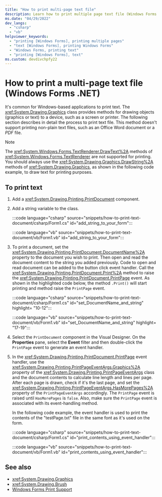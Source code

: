 ```yaml
---
title: "How to print multi-page text file"
description: Learn how to print multiple page text file (Windows Forms .NET).
ms.date: "04/29/2022"
dev_langs: 
  - "csharp"
  - "vb"
helpviewer_keywords: 
  - "printing [Windows Forms], printing multiple pages"
  - "text [Windows Forms], printing Windows Forms"
  - "Windows Forms, printing text"
  - "printing [Windows Forms], text"
ms.custom: devdivchpfy22
---
```


# How to print a multi-page text file (Windows Forms .NET)

It's common for Windows-based applications to print text. The <xref:System.Drawing.Graphics> class provides methods for drawing objects (graphics or text) to a device, such as a screen or printer. The following section describes in detail the process to print text file. This method doesn't support printing non-plain text files, such as an Office Word document or a _PDF_ file.

> [!NOTE]
> The <xref:System.Windows.Forms.TextRenderer.DrawText%2A> methods of <xref:System.Windows.Forms.TextRenderer> are not supported for printing. You should always use the <xref:System.Drawing.Graphics.DrawString%2A> methods of <xref:System.Drawing.Graphics>, as shown in the following code example, to draw text for printing purposes.

## To print text

01. Add a <xref:System.Drawing.Printing.PrintDocument> component.

01. Add a string variable to the class.

    :::code language="csharp" source="snippets/how-to-print-text-document/csharp/Form1.cs" id="add_string_to_your_form":::

    :::code language="vb" source="snippets/how-to-print-text-document/vb/Form1.vb" id="add_string_to_your_form":::

01. To print a document, set the <xref:System.Drawing.Printing.PrintDocument.DocumentName%2A> property to the document you wish to print. Then open and read the document content to the string you added previously. Code to open and read document can be added to the button click event handler. Call the <xref:System.Drawing.Printing.PrintDocument.Print%2A> method to raise the <xref:System.Drawing.Printing.PrintDocument.PrintPage> event. As shown in the highlighted code below, the method `.Print()` will start printing and method raise the `PrintPage` event.

    :::code language="csharp" source="snippets/how-to-print-text-document/csharp/Form1.cs" id="set_DocumentName_and_string" highlight= "10-12":::

    :::code language="vb" source="snippets/how-to-print-text-document/vb/Form1.vb" id="set_DocumentName_and_string" highlight= "17-19":::

01. Select the `PrintDocument` component in the Visual Designer. On the **Properties** pane, select the **Event** filter and then double-click the `PrintPage` event to generate an event handler.

01. In the <xref:System.Drawing.Printing.PrintDocument.PrintPage> event handler, use the <xref:System.Drawing.Printing.PrintPageEventArgs.Graphics%2A> property of the <xref:System.Drawing.Printing.PrintPageEventArgs> class and the document contents to calculate line length and lines per page. After each page is drawn, check if it's the last page, and set the <xref:System.Drawing.Printing.PrintPageEventArgs.HasMorePages%2A> property of the `PrintPageEventArgs` accordingly. The `PrintPage` event is raised until `HasMorePages` is `false`. Also, make sure the `PrintPage` event is associated with its event-handling method.

    In the following code example, the event handler is used to print the contents of the "testPage.txt" file in the same font as it's used on the form.

    :::code language="csharp" source="snippets/how-to-print-text-document/csharp/Form1.cs" id="print_contents_using_event_handler":::

    :::code language="vb" source="snippets/how-to-print-text-document/vb/Form1.vb" id="print_contents_using_event_handler":::

## See also

- <xref:System.Drawing.Graphics>
- <xref:System.Drawing.Brush>
- [Windows Forms Print Support](/dotnet/desktop/winforms/advanced/windows-forms-print-support?view=netframeworkdesktop-4.8&preserve-view=true)
